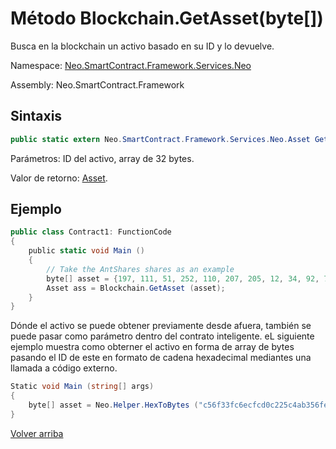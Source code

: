 # Método Blockchain.GetAsset(byte[])

Busca en la blockchain un activo basado en su ID y lo devuelve.

Namespace: [Neo.SmartContract.Framework.Services.Neo](../../AntShares.md)

Assembly: Neo.SmartContract.Framework

## Sintaxis

```c#
public static extern Neo.SmartContract.Framework.Services.Neo.Asset GetAsset (byte[] asset_id)
```

Parámetros: ID del activo, array de 32 bytes.

Valor de retorno: [Asset](../Asset.md).

## Ejemplo

```c#
public class Contract1: FunctionCode
{
    public static void Main ()
    {
        // Take the AntShares shares as an example
        byte[] asset = {197, 111, 51, 252, 110, 207, 205, 12, 34, 92, 74, 179, 86, 254, 229, 147, 144, 175, 133, 96, 190, 147, 15, 174, 190, 116, 166, 218, 255, 124, 155};
        Asset ass = Blockchain.GetAsset (asset);
    }
}
```

Dónde el activo se puede obtener previamente desde afuera, también se puede pasar como parámetro dentro del contrato inteligente. eL siguiente ejemplo muestra como obterner el activo en forma de array de bytes pasando el ID de este en formato de cadena hexadecimal mediantes una llamada a código externo.

```c#
Static void Main (string[] args)
{
    byte[] asset = Neo.Helper.HexToBytes ("c56f33fc6ecfcd0c225c4ab356fee59390af8560be0e930faebe74a6daff7c9b");
}
```



[Volver arriba](../Blockchain.md)
